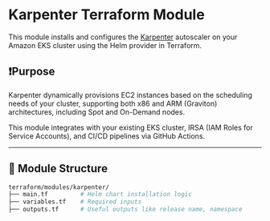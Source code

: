 # Karpenter Terraform Module

This module installs and configures the [Karpenter](https://karpenter.sh) autoscaler on your Amazon EKS cluster using the Helm provider in Terraform.

## ❗Purpose

Karpenter dynamically provisions EC2 instances based on the scheduling needs of your cluster, supporting both x86 and ARM (Graviton) architectures, including Spot and On-Demand nodes.

This module integrates with your existing EKS cluster, IRSA (IAM Roles for Service Accounts), and CI/CD pipelines via GitHub Actions.

---

## 📁 Module Structure

```bash
terraform/modules/karpenter/
├── main.tf         # Helm chart installation logic
├── variables.tf    # Required inputs
├── outputs.tf      # Useful outputs like release name, namespace
